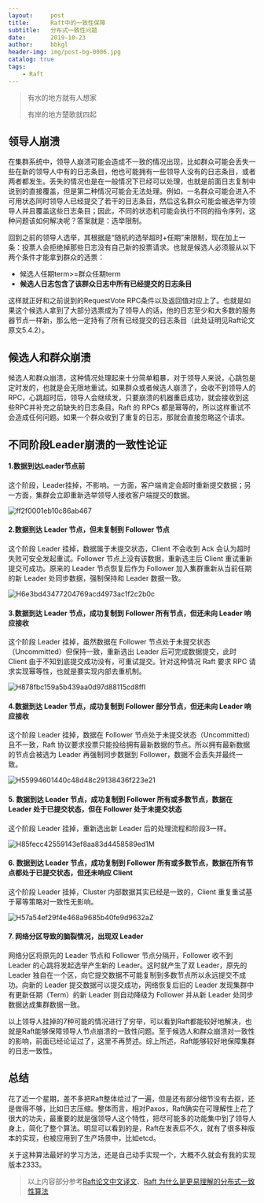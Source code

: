 ```yaml
---
layout:     post
title:      Raft中的一致性保障
subtitle:   分布式一致性问题
date:       2019-10-23
author:     bbkgl
header-img: img/post-bg-0006.jpg
catalog: true
tags:
    - Raft
---
```


>有水的地方就有人想家
>
>有岸的地方楚歌就四起

## 领导人崩溃

在集群系统中，领导人崩溃可能会造成不一致的情况出现，比如群众可能会丢失一些在新的领导人中有的日志条目，他也可能拥有一些领导人没有的日志条目，或者两者都发生。丢失的情况也是在一般情况下已经可以处理，也就是前面日志复制中说到的直接覆盖，但是第二种情况可能会无法处理。例如，一名群众可能会进入不可用状态同时领导人已经提交了若干的日志条目，然后这名群众可能会被选举为领导人并且覆盖这些日志条目；因此，不同的状态机可能会执行不同的指令序列，这种问题该如何解决呢？答案就是：选举限制。

回到之前的领导人选举，其根据是“随机的选举超时+任期”来限制，现在加上一条：投票人会拒绝掉那些日志没有自己新的投票请求。也就是候选人必须服从以下两个条件才能拿到群众的选票：

- 候选人任期term>=群众任期term
- **候选人日志包含了该群众日志中所有已经提交的日志条目**

这样就正好和之前说到的RequestVote RPC条件以及返回值对应上了。也就是如果这个候选人拿到了大部分选票成为了领导人的话，他的日志至少和大多数的服务器节点一样新，那么他一定持有了所有已经提交的日志条目（此处证明见Raft论文原文5.4.2）。

## 候选人和群众崩溃

候选人和群众崩溃，这种情况处理起来十分简单粗暴，对于领导人来说，心跳包是定时发的，也就是会无限地重试。如果群众或者候选人崩溃了，会收不到领导人的RPC，心跳超时后，领导人会继续发，只要崩溃的机器重启成功，就会接收到这些RPC并补充之前缺失的日志条目。Raft 的 RPCs 都是幂等的，所以这样重试不会造成任何问题。如果一个群众收到了重复的日志，那就会直接忽略这个请求。

## 不同阶段Leader崩溃的一致性论证

#### 1.数据到达Leader节点前

这个阶段，Leader挂掉，不影响。一方面，客户端肯定会超时重新提交数据；另一方面，集群会立即重新选举领导人接收客户端提交的数据。

![ff2f0001eb10c86ab467](https://raw.githubusercontent.com/bbkgl/bbkgl.github.io/master/cloud_img/ff2f0001eb10c86ab467)

#### 2.数据到达 Leader 节点，但未复制到 Follower 节点

这个阶段 Leader 挂掉，数据属于未提交状态，Client 不会收到 Ack 会认为超时失败可安全发起重试。Follower 节点上没有该数据，重新选主后 Client 重试重新提交可成功。原来的 Leader 节点恢复后作为 Follower 加入集群重新从当前任期的新 Leader 处同步数据，强制保持和 Leader 数据一致。

![H6e3bd43477204769acd4973ac1f2c2b0c](https://raw.githubusercontent.com/bbkgl/bbkgl.github.io/master/cloud_img/H6e3bd43477204769acd4973ac1f2c2b0c.jpg)

#### 3.数据到达 Leader 节点，成功复制到 Follower 所有节点，但还未向 Leader 响应接收

这个阶段 Leader 挂掉，虽然数据在 Follower 节点处于未提交状态（Uncommitted）但保持一致，重新选出 Leader 后可完成数据提交，此时 Client 由于不知到底提交成功没有，可重试提交。针对这种情况 Raft 要求 RPC 请求实现幂等性，也就是要实现内部去重机制。

![H878fbc159a5b439aa0d97d88115cd8ffI](https://raw.githubusercontent.com/bbkgl/bbkgl.github.io/master/cloud_img/H878fbc159a5b439aa0d97d88115cd8ffI.jpg)

#### 4.数据到达 Leader 节点，成功复制到 Follower 部分节点，但还未向 Leader 响应接收

这个阶段 Leader 挂掉，数据在 Follower 节点处于未提交状态（Uncommitted）且不一致，Raft 协议要求投票只能投给拥有最新数据的节点。所以拥有最新数据的节点会被选为 Leader 再强制同步数据到 Follower，数据不会丢失并最终一致。

![H55994601440c48d48c29138436f223e21](https://raw.githubusercontent.com/bbkgl/bbkgl.github.io/master/cloud_img/H55994601440c48d48c29138436f223e21.jpg)

#### 5. 数据到达 Leader 节点，成功复制到 Follower 所有或多数节点，数据在 Leader 处于已提交状态，但在 Follower 处于未提交状态

这个阶段 Leader 挂掉，重新选出新 Leader 后的处理流程和阶段3一样。

![H85fecc42559143ef8aa83d4458589ed1M](https://raw.githubusercontent.com/bbkgl/bbkgl.github.io/master/cloud_img/H85fecc42559143ef8aa83d4458589ed1M.jpg)

#### 6. 数据到达 Leader 节点，成功复制到 Follower 所有或多数节点，数据在所有节点都处于已提交状态，但还未响应 Client

这个阶段 Leader 挂掉，Cluster 内部数据其实已经是一致的，Client 重复重试基于幂等策略对一致性无影响。

![H57a54ef29f4e468a9685b40fe9d9632aZ](https://raw.githubusercontent.com/bbkgl/bbkgl.github.io/master/cloud_img/H57a54ef29f4e468a9685b40fe9d9632aZ.jpg)

#### 7. 网络分区导致的脑裂情况，出现双 Leader

网络分区将原先的 Leader 节点和 Follower 节点分隔开，Follower 收不到 Leader 的心跳将发起选举产生新的 Leader。这时就产生了双 Leader，原先的 Leader 独自在一个区，向它提交数据不可能复制到多数节点所以永远提交不成功。向新的 Leader 提交数据可以提交成功，网络恢复后旧的 Leader 发现集群中有更新任期（Term）的新 Leader 则自动降级为 Follower 并从新 Leader 处同步数据达成集群数据一致。

以上领导人挂掉的7种可能的情况进行了穷举，可以看到Raft都能较好地解决，也就是Raft能够保障领导人节点崩溃的一致性问题。至于候选人和群众崩溃对一致性的影响，前面已经论证过了，这里不再赘述。综上所述，Raft能够较好地保障集群的日志一致性。

## 总结

花了近一个星期，差不多把Raft整体给过了一遍，但是还有部分细节没有去抠，还是做得不够，比如日志压缩。整体而言，相对Paxos，Raft确实在可理解性上花了很大的功夫，最重要的就是强领导人这个特性，把尽可能多的功能集中到了领导人身上，简化了整个算法。明显可以看到的是，Raft在发表后不久，就有了很多种版本的实现，也被应用到了生产场景中，比如etcd。

关于这种算法最好的学习方法，还是自己动手实现一个，大概不久就会有我的实现版本2333。

> 以上内容部分参考[Raft论文中文译文](https://github.com/maemual/raft-zh_cn/blob/master/raft-zh_cn.md)、[Raft 为什么是更易理解的分布式一致性算法](https://www.cnblogs.com/mindwind/p/5231986.html)